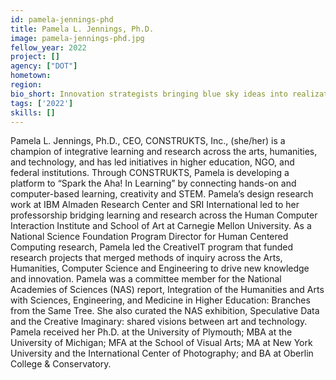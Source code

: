 ```yaml
---
id: pamela-jennings-phd
title: Pamela L. Jennings, Ph.D.
image: pamela-jennings-phd.jpg
fellow_year: 2022
project: []
agency: ["DOT"]
hometown: 
region: 
bio_short: Innovation strategists bringing blue sky ideas into realization through change management leadership and effective human and capital resourcing.
tags: ['2022']
skills: []
---
```


Pamela L. Jennings, Ph.D., CEO, CONSTRUKTS, Inc., (she/her) is a champion of integrative learning and research across the arts, humanities, and technology, and has led initiatives in higher education, NGO, and federal institutions.  Through CONSTRUKTS, Pamela is developing a platform to “Spark the Aha! In Learning” by connecting hands-on and computer-based learning, creativity and STEM. Pamela’s design research work at IBM Almaden Research Center and SRI International led to her professorship bridging learning and research across the Human Computer Interaction Institute and School of Art at Carnegie Mellon University. As a National Science Foundation Program Director for Human Centered Computing research, Pamela led the CreativeIT program that funded research projects that merged methods of inquiry across the Arts, Humanities, Computer Science and Engineering to drive new knowledge and innovation. Pamela was a committee member for the National Academies of Sciences (NAS) report, Integration of the Humanities and Arts with Sciences, Engineering, and Medicine in Higher Education: Branches from the Same Tree. She also curated the NAS exhibition, Speculative Data and the Creative Imaginary: shared visions between art and technology. Pamela received her Ph.D. at the University of Plymouth; MBA at the University of Michigan; MFA at the School of Visual Arts; MA at New York University and the International Center of Photography; and BA at Oberlin College & Conservatory.
